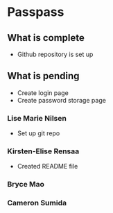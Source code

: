 # Passpass 

## What is complete

* Github repository is set up


## What is pending

* Create login page
* Create password storage page

### Lise Marie Nilsen
* Set up git repo

### Kirsten-Elise Rensaa
* Created README file

### Bryce Mao

### Cameron Sumida
